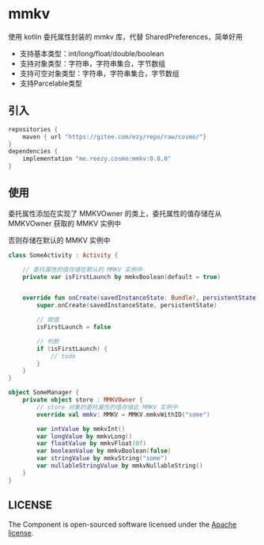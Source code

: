# mmkv

使用 kotlin 委托属性封装的 mmkv 库，代替 SharedPreferences，简单好用

- 支持基本类型：int/long/float/double/boolean
- 支持对象类型：字符串，字符串集合，字节数组
- 支持可空对象类型：字符串，字符串集合，字节数组
- 支持Parcelable类型

## 引入

``` groovy
repositories {
    maven { url "https://gitee.com/ezy/repo/raw/cosmo/"}
}
dependencies {
    implementation "me.reezy.cosmo:mmkv:0.8.0"
}
```

## 使用

委托属性添加在实现了 MMKVOwner 的类上，委托属性的值存储在从 MMKVOwner 获取的 MMKV 实例中

否则存储在默认的 MMKV 实例中

``` kotlin
class SomeActivity : Activity {

    // 委托属性的值存储在默认的 MMKV 实例中
    private var isFirstLaunch by mmkvBoolean(default = true)


    override fun onCreate(savedInstanceState: Bundle?, persistentState: PersistableBundle?) {
        super.onCreate(savedInstanceState, persistentState)

        // 赋值
        isFirstLaunch = false

        // 判断
        if (isFirstLaunch) {
            // todo
        }
    }
}
```


``` kotlin
object SomeManager {
    private object store : MMKVOwner {
        // store 对象的委托属性的值存储此 MMKV 实例中
        override val mmkv: MMKV = MMKV.mmkvWithID("some")

        var intValue by mmkvInt()
        var longValue by mmkvLong()
        var floatValue by mmkvFloat(0f)
        var booleanValue by mmkvBoolean(false)
        var stringValue by mmkvString("some")
        var nullableStringValue by mmkvNullableString()
    }
}
```

## LICENSE

The Component is open-sourced software licensed under the [Apache license](LICENSE).
